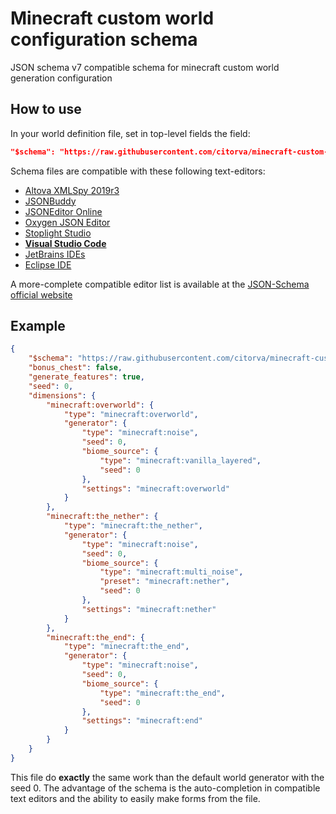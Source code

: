 # Minecraft custom world configuration schema
JSON schema v7 compatible schema for minecraft custom world generation configuration

## How to use

In your world definition file, set in top-level fields the field:

```json
"$schema": "https://raw.githubusercontent.com/citorva/minecraft-custom-generator-data-structure/master/1.16/20w21a.json"
```

Schema files are compatible with these following text-editors:
 * [Altova XMLSpy 2019r3](https://www.altova.com/xmlspy-xml-editor#json_schema)
 * [JSONBuddy](https://www.json-buddy.com/)
 * [JSONEditor Online](https://jsoneditoronline.org/)
 * [Oxygen JSON Editor](https://www.oxygenxml.com/xml_editor/json.html)
 * [Stoplight Studio](https://stoplight.io/)
 * **[Visual Studio Code](https://code.visualstudio.com/)**
 * [JetBrains IDEs](https://www.jetbrains.com/products.html?fromMenu#type=ide)
 * [Eclipse IDE](https://www.eclipse.org/downloads/eclipse-packages)
 
A more-complete compatible editor list is available at the [JSON-Schema official website](https://json-schema.org/implementations.html#editors)

## Example

```json
{
    "$schema": "https://raw.githubusercontent.com/citorva/minecraft-custom-generator-data-structure/master/1.16/20w21a.json",
    "bonus_chest": false,
    "generate_features": true,
    "seed": 0,
    "dimensions": {
        "minecraft:overworld": {
            "type": "minecraft:overworld",
            "generator": {
                "type": "minecraft:noise",
                "seed": 0,
                "biome_source": {
                    "type": "minecraft:vanilla_layered",
                    "seed": 0
                },
                "settings": "minecraft:overworld"
            }
        },
        "minecraft:the_nether": {
            "type": "minecraft:the_nether",
            "generator": {
                "type": "minecraft:noise",
                "seed": 0,
                "biome_source": {
                    "type": "minecraft:multi_noise",
                    "preset": "minecraft:nether",
                    "seed": 0
                },
                "settings": "minecraft:nether"
            }
        },
        "minecraft:the_end": {
            "type": "minecraft:the_end",
            "generator": {
                "type": "minecraft:noise",
                "seed": 0,
                "biome_source": {
                    "type": "minecraft:the_end",
                    "seed": 0
                },
                "settings": "minecraft:end"
            }
        }
    }
}
```

This file do **exactly** the same work than the default world generator with the seed 0. The advantage of the schema is the auto-completion in compatible text editors and the ability to easily make forms from the file.